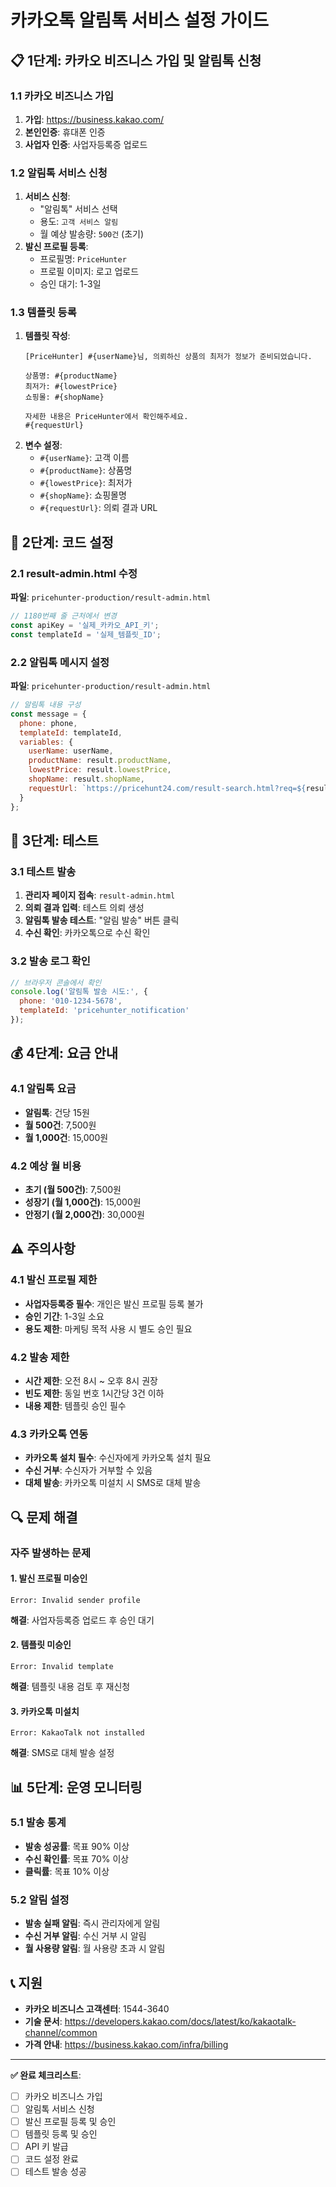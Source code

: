 # 카카오톡 알림톡 서비스 설정 가이드

## 📋 1단계: 카카오 비즈니스 가입 및 알림톡 신청

### 1.1 카카오 비즈니스 가입
1. **가입**: https://business.kakao.com/
2. **본인인증**: 휴대폰 인증
3. **사업자 인증**: 사업자등록증 업로드

### 1.2 알림톡 서비스 신청
1. **서비스 신청**:
   - "알림톡" 서비스 선택
   - 용도: `고객 서비스 알림`
   - 월 예상 발송량: `500건` (초기)
2. **발신 프로필 등록**:
   - 프로필명: `PriceHunter`
   - 프로필 이미지: 로고 업로드
   - 승인 대기: 1-3일

### 1.3 템플릿 등록
1. **템플릿 작성**:
   ```
   [PriceHunter] #{userName}님, 의뢰하신 상품의 최저가 정보가 준비되었습니다.
   
   상품명: #{productName}
   최저가: #{lowestPrice}
   쇼핑몰: #{shopName}
   
   자세한 내용은 PriceHunter에서 확인해주세요.
   #{requestUrl}
   ```
2. **변수 설정**:
   - `#{userName}`: 고객 이름
   - `#{productName}`: 상품명
   - `#{lowestPrice}`: 최저가
   - `#{shopName}`: 쇼핑몰명
   - `#{requestUrl}`: 의뢰 결과 URL

## 🔧 2단계: 코드 설정

### 2.1 result-admin.html 수정
**파일**: `pricehunter-production/result-admin.html`

```javascript
// 1180번째 줄 근처에서 변경
const apiKey = '실제_카카오_API_키';
const templateId = '실제_템플릿_ID';
```

### 2.2 알림톡 메시지 설정
**파일**: `pricehunter-production/result-admin.html`

```javascript
// 알림톡 내용 구성
const message = {
  phone: phone,
  templateId: templateId,
  variables: {
    userName: userName,
    productName: result.productName,
    lowestPrice: result.lowestPrice,
    shopName: result.shopName,
    requestUrl: `https://pricehunt24.com/result-search.html?req=${result.requestKey}`
  }
};
```

## 🧪 3단계: 테스트

### 3.1 테스트 발송
1. **관리자 페이지 접속**: `result-admin.html`
2. **의뢰 결과 입력**: 테스트 의뢰 생성
3. **알림톡 발송 테스트**: "알림 발송" 버튼 클릭
4. **수신 확인**: 카카오톡으로 수신 확인

### 3.2 발송 로그 확인
```javascript
// 브라우저 콘솔에서 확인
console.log('알림톡 발송 시도:', {
  phone: '010-1234-5678',
  templateId: 'pricehunter_notification'
});
```

## 💰 4단계: 요금 안내

### 4.1 알림톡 요금
- **알림톡**: 건당 15원
- **월 500건**: 7,500원
- **월 1,000건**: 15,000원

### 4.2 예상 월 비용
- **초기 (월 500건)**: 7,500원
- **성장기 (월 1,000건)**: 15,000원
- **안정기 (월 2,000건)**: 30,000원

## ⚠️ 주의사항

### 4.1 발신 프로필 제한
- **사업자등록증 필수**: 개인은 발신 프로필 등록 불가
- **승인 기간**: 1-3일 소요
- **용도 제한**: 마케팅 목적 사용 시 별도 승인 필요

### 4.2 발송 제한
- **시간 제한**: 오전 8시 ~ 오후 8시 권장
- **빈도 제한**: 동일 번호 1시간당 3건 이하
- **내용 제한**: 템플릿 승인 필수

### 4.3 카카오톡 연동
- **카카오톡 설치 필수**: 수신자에게 카카오톡 설치 필요
- **수신 거부**: 수신자가 거부할 수 있음
- **대체 발송**: 카카오톡 미설치 시 SMS로 대체 발송

## 🔍 문제 해결

### 자주 발생하는 문제

#### 1. 발신 프로필 미승인
```
Error: Invalid sender profile
```
**해결**: 사업자등록증 업로드 후 승인 대기

#### 2. 템플릿 미승인
```
Error: Invalid template
```
**해결**: 템플릿 내용 검토 후 재신청

#### 3. 카카오톡 미설치
```
Error: KakaoTalk not installed
```
**해결**: SMS로 대체 발송 설정

## 📊 5단계: 운영 모니터링

### 5.1 발송 통계
- **발송 성공률**: 목표 90% 이상
- **수신 확인률**: 목표 70% 이상
- **클릭률**: 목표 10% 이상

### 5.2 알림 설정
- **발송 실패 알림**: 즉시 관리자에게 알림
- **수신 거부 알림**: 수신 거부 시 알림
- **월 사용량 알림**: 월 사용량 초과 시 알림

## 📞 지원

- **카카오 비즈니스 고객센터**: 1544-3640
- **기술 문서**: https://developers.kakao.com/docs/latest/ko/kakaotalk-channel/common
- **가격 안내**: https://business.kakao.com/infra/billing

---

**✅ 완료 체크리스트**:
- [ ] 카카오 비즈니스 가입
- [ ] 알림톡 서비스 신청
- [ ] 발신 프로필 등록 및 승인
- [ ] 템플릿 등록 및 승인
- [ ] API 키 발급
- [ ] 코드 설정 완료
- [ ] 테스트 발송 성공 